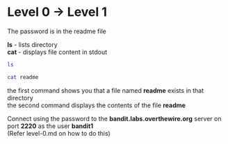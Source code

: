 # Level 0 → Level 1

The password is in the readme file  

**ls** - lists directory  
**cat** - displays file content in stdout  

```bash
ls
```
```bash
cat readme
```

the first command shows you that a file named **readme** exists in that directory  
the second command displays the contents of the file **readme**  

Connect using the password to the **bandit.labs.overthewire.org** server on port **2220** as the user **bandit1**  
(Refer level-0.md on how to do this)

